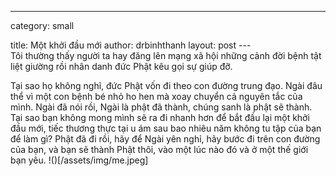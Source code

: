 ---
category: small

title: Một khởi đầu mới
                          author: drbinhthanh 
                             layout: post                                     ---                                              
Tôi thường thấy người ta hay đăng lên mạng xã hội những cảnh đời bệnh tật liệt giường rồi nhân danh đức Phật kêu gọi sự giúp đỡ.

Tại sao họ không nghĩ, đức Phật vốn đi theo con đường trung đạo. Ngài đâu thể vì một con bệnh bé nhỏ ho hen mà xoay chuyển cả nguyên tắc của mình. Ngài đã nói rồi, Ngài là phật đã thành, chúng sanh là phật sẽ thành. Tại sao bạn không mong mình sẽ ra đi nhanh hơn để bắt đầu lại một khởi đầu mới, tiếc thương thực tại u ám sau bao nhiêu năm không tu tập của bạn để làm gì? Phật đã đi rồi, hãy để Ngài yên nghỉ, hãy bước đi trên con đường của bạn, và bạn sẽ thành Phật thôi, vào một lúc nào đó và ở một thế giới bạn yêu.
!()[/assets/img/me.jpeg]
